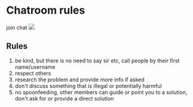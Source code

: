 # Chatroom rules
join chat [![](https://badges.gitter.im/Join%20Chat.svg)](https://gitter.im/practice-proactive/Lobby)

## Rules
1. be kind, but there is no need to say sir etc, call people by their first name/username
2. respect others
3. research the problem and provide more info if asked
4. don't discuss something that is illegal or potentially harmful
5. no spoonfeeding, other members can guide or point you to a solution, don't ask for or provide a direct solution
